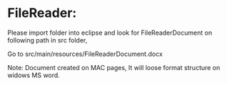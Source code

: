 # FileReader:

Please import folder into eclipse and look for FileReaderDocument on following path in src folder,

Go to src/main/resources/FileReaderDocument.docx

Note: Document created on MAC pages, It will loose format structure on widows MS word.
